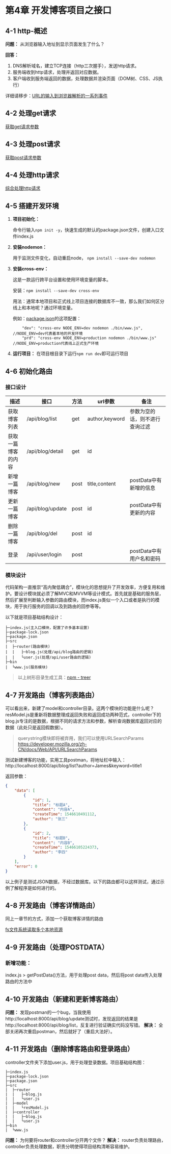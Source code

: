# 第4章 开发博客项目之接口

## 4-1 http-概述  

**问题：** 从浏览器输入地址到显示页面发生了什么？

**回答：**  
1. DNS解析域名，建立TCP连接（http三次握手），发送http请求。
1. 服务端收到http请求，处理并返回对应数据。
1. 客户端收到服务端返回的数据，处理数据并渲染页面（DOM树、CSS、JS执行）

详细请移步：[URL的输入到浏览器解析的一系列事件](https://juejin.cn/post/6844903832435032072)

## 4-2 处理get请求  
[获取get请求参数](./handleGetRequest.js)

## 4-3 处理post请求  
[获取post请求参数](./handlePOSTRequest.js)

## 4-4 处理http请求  
[综合处理http请求](./httpRequest.js)

## 4-5 搭建开发环境  
1. **项目初始化：**

    命令行输入```npm init -y```，快速生成的默认的package.json文件，创建入口文件index.js

2. **安装nodemon：**

    用于监测文件变化，自动重启node， ```npm install --save-dev nodemon``` 

3. **安装cross-env：**

    这是一款运行跨平台设置和使用环境变量的脚本。

    安装：```npm install --save-dev cross-env```

    用法：通常本地项目和正式线上项目连接的数据库不一致，那么我们如何区分线上和本地呢？通过环境变量。

    例如：[package.json](./4-5/blog-1/package.json)的这项配置：

    ```javacript
        "dev": "cross-env NODE_ENV=dev nodemon ./bin/www.js", //NODE_ENV=dev代表着本地的开发环境
        "prd": "cross-env NODE_ENV=production nodemon ./bin/www.js" //NODE_ENV=production代表线上正式生产环境
    ```
4. **运行项目：**
    在项目根目录下运行```npm run dev```即可运行项目

## 4-6 初始化路由  
### 接口设计

| 描述 | 接口 | 方法 | url参数 | 备注 |
| ---- | ---- | ---- | ---- | ---- |
| 获取博客列表 | /api/blog/list | get | author,keyword | 参数为空的话，则不进行查询过滤 |
| 获取一篇博客的内容 | /api/blog/detail | get | id |  |
| 新增一篇博客 | /api/blog/new | post | title,content | postData中有新增的信息 |
| 更新一篇博客 | /api/blog/update | post | id | postData中有更新的内容 |
| 删除一篇博客 | /api/blog/del | post | id |  |
| 登录 | /api/user/login | post |  | postData中有用户名和密码 |

### 模块设计
代码架构一直推崇“高内聚低耦合”，模块化的思想提升了开发效率，方便复用和维护。要设计模块就必须了解MVC和MVVM等设计模式。首先就是基础的服务层，然后扩展至判断输入参数的路由模块，而index.js类似一个入口或者是执行的模块，用于执行服务的回调以及到路由的回参等等。

以下就是项目基础结构设计：

```
├─index.js(主入口模块，配置了许多基本设置)
├─package-lock.json
├─package.json
├─src
|  ├─router(路由模块)
|  |   ├─blog.js(处理/api/blog路由的逻辑)
|  |   └user.js(处理/api/user路由的逻辑)
├─bin
|  └www.js(服务模块)
```
> 以上树形目录生成工具：[npm - treer](https://www.npmjs.com/package/treer)

## 4-7 开发路由（博客列表路由） 
可以看出来，新建了model和controller目录。这两个模块的功能是什么呢？resModel.js是重新将数据整理成返回失败和返回成功两种范式，controller下的blog.js专注的是数据，根据不同的请求方法和参数，解析查询数据库返回对应的数据（此处只是返回假数据）。


> querystring模块即将被弃用，我们可以使用URLSearchParams
https://developer.mozilla.org/zh-CN/docs/Web/API/URLSearchParams

测试新建博客的功能，实用工具postman，将地址栏中输入：http://localhost:8000/api/blog/list?author=James&keyword=title1

返回参数：
```JSON
{
    "data": [
        {
            "id": 1,
            "title": "标题A",
            "content": "内容A",
            "createTime": 1546610491112,
            "author": "张三"
        },
        {
            "id": 2,
            "title": "标题B",
            "content": "内容B",
            "createTime": 15466105224373,
            "author": "李四"
        }
    ],
    "error": 0
}
```

以上例子是测试JSON数据，不经过数据库。以下的路由都可以这样测试，通过示例了解程序是如何进行的。

## 4-8 开发路由（博客详情路由） 
同上一章节的方式，添加一个获取博客详情的路由

[fs文件系统读取多个本地资源](./4-8/promise-test/index.js)

## 4-9 开发路由（处理POSTDATA） 
### 新增功能：
index.js > getPostData()方法，用于处理post data，然后将post data传入处理路由的方法中

## 4-10 开发路由（新建和更新博客路由） 
**问题：** 发现postman的一个bug，当我使用http://localhost:8000/api/blog/update测试时，发现返回的结果是http://localhost:8000/api/blog/list，反复进行验证确实代码没写错。
**解决：** 全部关闭再次重启postman，然后就好了（重启大法好）。

## 4-11 开发路由（删除博客路由和登录路由） 
controller文件夹下添加user.js，用于处理登录数据。项目基础结构图：
```
├─index.js
├─package-lock.json
├─package.json
├─src
|  ├─router
|  |   ├─blog.js
|  |   └user.js
|  ├─model
|  |   └resModel.js
|  ├─controller
|  |   ├─blog.js
|  |   └user.js
├─bin
|  └www.js
```

**问题：** 为何要将router和controller分开两个文件？
**解决：** router负责处理路由，controller负责处理数据，职责分明使得项目结构清晰容易维护。
